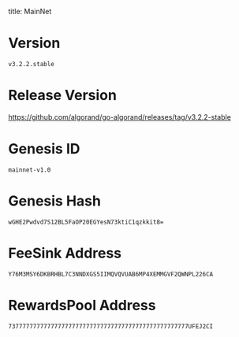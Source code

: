 title: MainNet
  
# Version
`v3.2.2.stable`

# Release Version
https://github.com/algorand/go-algorand/releases/tag/v3.2.2-stable

# Genesis ID
`mainnet-v1.0`

# Genesis Hash
`wGHE2Pwdvd7S12BL5FaOP20EGYesN73ktiC1qzkkit8=`

# FeeSink Address
`Y76M3MSY6DKBRHBL7C3NNDXGS5IIMQVQVUAB6MP4XEMMGVF2QWNPL226CA`

# RewardsPool Address
`737777777777777777777777777777777777777777777777777UFEJ2CI`
